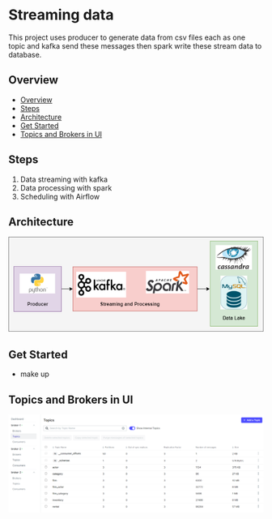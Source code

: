 # Streaming data
This project uses producer to generate data from csv files each as one topic and kafka send these messages then spark write these stream data to database.

## Overview
- [Overview](#overview)
- [Steps](#steps)
- [Architecture](#architecture)
- [Get Started](#get-started)
- [Topics and Brokers in UI](#topics-and-brokers-in-ui)

## Steps
1. Data streaming with kafka
2. Data processing with spark
3. Scheduling with Airflow

## Architecture
![](images/arch.png)


## Get Started
- make up

## Topics and Brokers in UI
![](images/kafka_ui.png)






